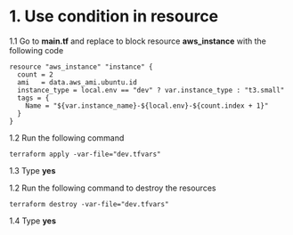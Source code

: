 # 1. Use condition in resource

1.1 Go to **main.tf** and replace to block resource **aws_instance** with the following code
```
resource "aws_instance" "instance" {
  count = 2
  ami   = data.aws_ami.ubuntu.id
  instance_type = local.env == "dev" ? var.instance_type : "t3.small"
  tags = {
    Name = "${var.instance_name}-${local.env}-${count.index + 1}"
  }
}
```

1.2 Run the following command
```
terraform apply -var-file="dev.tfvars"
```
1.3 Type **yes**

1.2 Run the following command to destroy the resources
```
terraform destroy -var-file="dev.tfvars"
```
1.4 Type **yes**